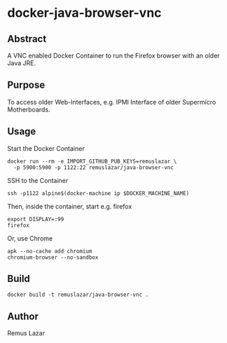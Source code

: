 docker-java-browser-vnc
====

Abstract
----

A VNC enabled Docker Container to run the Firefox browser with an older Java JRE.


Purpose
----

To access older Web-Interfaces, e.g. IPMI Interface of older Supermicro
Motherboards.

Usage
----

Start the Docker Container

```
docker run --rm -e IMPORT_GITHUB_PUB_KEYS=remuslazar \
  -p 5900:5900 -p 1122:22 remuslazar/java-browser-vnc
```

SSH to the Container

```
ssh -p1122 alpine$(docker-machine ip $DOCKER_MACHINE_NAME)
```

Then, inside the container, start e.g. firefox

```
export DISPLAY=:99
firefox
```

Or, use Chrome

```
apk --no-cache add chromium
chromium-browser --no-sandbox
```

Build
----

```
docker build -t remuslazar/java-browser-vnc .
```

Author
----

Remus Lazar <rl at cron dot eu>

